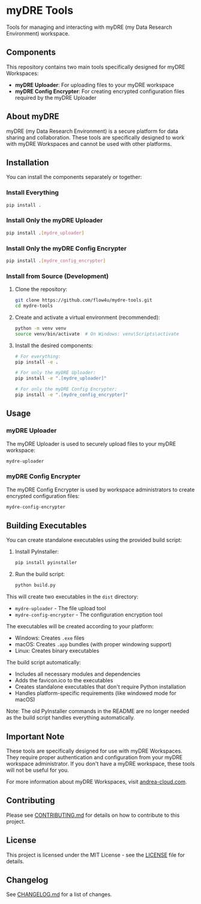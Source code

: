 # myDRE Tools

Tools for managing and interacting with myDRE (my Data Research Environment) workspace.

## Components

This repository contains two main tools specifically designed for myDRE Workspaces:
- **myDRE Uploader**: For uploading files to your myDRE workspace
- **myDRE Config Encrypter**: For creating encrypted configuration files required by the myDRE Uploader

## About myDRE

myDRE (my Data Research Environment) is a secure platform for data sharing and collaboration. These tools are specifically designed to work with myDRE Workspaces and cannot be used with other platforms.

## Installation

You can install the components separately or together:

### Install Everything
```bash
pip install .
```

### Install Only the myDRE Uploader
```bash
pip install .[mydre_uploader]
```

### Install Only the myDRE Config Encrypter
```bash
pip install .[mydre_config_encrypter]
```

### Install from Source (Development)
1. Clone the repository:
   ```bash
   git clone https://github.com/flow4u/mydre-tools.git
   cd mydre-tools
   ```

2. Create and activate a virtual environment (recommended):
   ```bash
   python -m venv venv
   source venv/bin/activate  # On Windows: venv\Scripts\activate
   ```

3. Install the desired components:
   ```bash
   # For everything:
   pip install -e .

   # For only the myDRE Uploader:
   pip install -e ".[mydre_uploader]"

   # For only the myDRE Config Encrypter:
   pip install -e ".[mydre_config_encrypter]"
   ```

## Usage

### myDRE Uploader
The myDRE Uploader is used to securely upload files to your myDRE workspace:
```bash
mydre-uploader
```

### myDRE Config Encrypter
The myDRE Config Encrypter is used by workspace administrators to create encrypted configuration files:
```bash
mydre-config-encrypter
```

## Building Executables

You can create standalone executables using the provided build script:

1. Install PyInstaller:
   ```bash
   pip install pyinstaller
   ```

2. Run the build script:
   ```bash
   python build.py
   ```

This will create two executables in the `dist` directory:
- `mydre-uploader` - The file upload tool
- `mydre-config-encrypter` - The configuration encryption tool

The executables will be created according to your platform:
- Windows: Creates `.exe` files
- macOS: Creates `.app` bundles (with proper windowing support)
- Linux: Creates binary executables

The build script automatically:
- Includes all necessary modules and dependencies
- Adds the favicon.ico to the executables
- Creates standalone executables that don't require Python installation
- Handles platform-specific requirements (like windowed mode for macOS)

Note: The old PyInstaller commands in the README are no longer needed as the build script handles everything automatically.

## Important Note

These tools are specifically designed for use with myDRE Workspaces. They require proper authentication and configuration from your myDRE workspace administrator. If you don't have a myDRE workspace, these tools will not be useful for you.

For more information about myDRE Workspaces, visit [andrea-cloud.com](https://andrea-cloud.com).

## Contributing

Please see [CONTRIBUTING.md](CONTRIBUTING.md) for details on how to contribute to this project.

## License

This project is licensed under the MIT License - see the [LICENSE](LICENSE) file for details.

## Changelog

See [CHANGELOG.md](CHANGELOG.md) for a list of changes.
